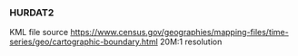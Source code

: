 ### HURDAT2
KML file source
https://www.census.gov/geographies/mapping-files/time-series/geo/cartographic-boundary.html
20M:1 resolution
